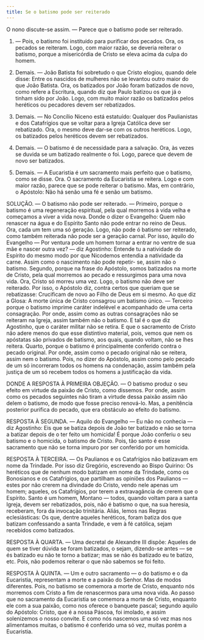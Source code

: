 ```yaml
---
title: Se o batismo pode ser reiterado
---
```


O nono discute-se assim. — Parece que o batismo pode ser reiterado.  

1. — Pois, o batismo foi instituído para purificar dos pecados. Ora, os pecados se reiteram. Logo, com maior razão, se deveria reiterar o batismo, porque a misericórdia de Cristo se eleva acima da culpa do homem.  

2. Demais. — João Batista foi sobretudo o que Cristo elogiou, quando dele disse: Entre os nascidos de mulheres não se levantou outro maior do que João Batista. Ora, os batizados por João foram batizados de novo, como refere a Escritura, quando diz que Paulo batizou os que já o tinham sido por João. Logo, com muito maior razão os batizados pelos heréticos ou pecadores devem ser rebatizados.  

3. Demais. — No Concílio Niceno está estatuído: Qualquer dos Paulianistas e dos Catafrígios que se voltar para a Igreja Católica deve ser rebatizado. Ora, o mesmo deve dar-se com os outros heréticos. Logo, os batizados pelos heréticos devem ser rebatizados.  

4. Demais. — O batismo é de necessidade para a salvação. Ora, às vezes se duvida se um batizado realmente o foi. Logo, parece que devem de novo ser batizados.  

5. Demais. — A Eucaristia é um sacramento mais perfeito que o batismo, como se disse. Ora. O sacramento da Eucaristia se reitera. Logo e com maior razão, parece que se pode reiterar o batismo.  Mas, em contrário, o Apóstolo: Não há senão uma fé e senão um batismo.  

SOLUÇÃO. — O batismo não pode ser reiterado. — Primeiro, porque o batismo é uma regeneração espiritual, pela qual morremos à vida velha e começamos a viver a vida nova. Donde o dizer o Evangelho: Quem não renascer na água e do Espírito Santo não pode entrar no reino de Deus. Ora, cada um tem uma só geração. Logo, não pode ó batismo ser reiterado, como também reiterada não pode ser a geração carnal. Por isso, àquilo do Evangelho — Por ventura pode um homem tornar a entrar no ventre de sua mãe e nascer outra vez? — diz Agostinho: Entende tu a natividade do Espírito do mesmo modo por que Nicodemos entendia a natividade da carne. Assim como o nascimento não pode repetir- se, assim não o batismo. Segundo, porque na frase do Apóstolo, somos batizados na morte de Cristo, pela qual morremos ao pecado e ressurgimos para uma nova vida. Ora, Cristo só morreu uma vez. Logo, o batismo não deve ser reiterado. Por isso, o Apóstolo diz, contra certos que queriam que se rebatizasse: Crucificam de novo ao Filho de Deus em si mesmo. Ao que diz a Glosa: A morte única de Cristo consagrou um batismo único. — Terceiro porque o batismo imprime caráter indelével e acompanhado de uma certa consagração. Por onde, assim como as outras consagrações não se reiteram na Igreja, assim também não o batismo. E tal é o que diz Agostinho, que o caráter militar não se retira. E que o sacramento de Cristo não adere menos do que esse distintivo material, pois, vemos que nem os apóstatas são privados de batismo, aos quais, quando voltam, não se lhes reitera. Quarto, porque o batismo é principalmente conferido contra o pecado original. Por onde, assim como o pecado original não se reitera, assim nem o batismo. Pois, no dizer do Apóstolo, assim como pelo pecado de um só incorreram todos os homens na condenação, assim também pela justiça de um só recebem todos os homens a justificação da vida.  

DONDE A RESPOSTA À PRIMEIRA OBJEÇÃO. — O batismo produz o seu efeito em virtude da paixão de Cristo, como dissemos. Por onde, assim como os pecados seguintes não tiram a virtude dessa paixão assim não delem o batismo, de modo que fosse preciso renová-lo. Mas, a penitência posterior purifica do pecado, que era obstáculo ao efeito do batismo.  

RESPOSTA À SEGUNDA. — Aquilo do Evangelho — Eu não no conhecia — diz Agostinho: Eis que se batiza depois de João ter batizado e não se torna a batizar depois de o ter feito um homicida! É porque João conferiu o seu batismo e o homicida, o batismo de Cristo. Pois, tão santo é esse sacramento que não se torna impuro por ser conferido por um homicida.  

RESPOSTA À TERCEIRA. — Os Paulianos e os Catafrígios não batizavam em nome da Trindade. Por isso diz Gregório, escrevendo ao Bispo Quirino: Os heréticos que de nenhum modo batizam em nome da Trindade, como os Bonosianos e os Catafrígios, que partilham as opiníões dos Paulianos — estes por não crerem na divindade do Cristo, vendo nele apenas um homem; aqueles, os Catafrígios, por terem a extravagância de crerem que o Espírito. Santo é um homem, Montano — todos, quando voltam para a santa Igreja, devem ser rebatizados, pois, não é batismo o que, na sua heresia, receberam, fora da invocação trinitária. Aliás, lemos nas Regras eclesiásticas: Os que, dentre aqueles heréticos, foram batiza dos que batizam confessando a santa Trindade, e vem à fé católica, sejam recebidos como batizados.  

RESPOSTA À QUARTA. — Uma decretal de Alexandre III dispõe: Aqueles de quem se tiver dúvida se foram batizados, o sejam, dizendo-se antes — se és batizado eu não te torno a batizar; mas se não és batizado eu te batizo, etc. Pois, não podemos reiterar o que não sabemos se foi feito.  

RESPOSTA À QUINTA. — Um e outro sacramento — o do batismo e o da Eucaristia, representam a morte e a paixão do Senhor. Mas de modos diferentes. Pois, no batismo se comemora a morte de Cristo, enquanto nós morremos com Cristo a fim de renascermos para uma nova vida. Ao passo que no sacramento da Eucaristia se comemora a morte de Cristo, enquanto ele com a sua paixão, como nos oferece o banquete pascal; segundo aquilo do Apóstolo: Cristo, que é a nossa Páscoa, foi imolado, e assim solenizemos o nosso convite. E como nós nascemos uma só vez mas nos alimentamos muitas, o batismo é conferido uma só vez, muitas porém a Eucaristia.